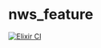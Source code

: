 # nws_feature
[![Elixir CI](https://github.com/Gurp1272/nws_feature/actions/workflows/elixir.yml/badge.svg)](https://github.com/Gurp1272/nws_feature/actions/workflows/elixir.yml)
